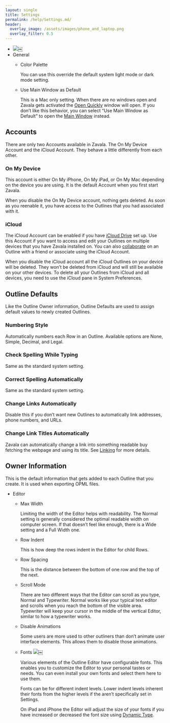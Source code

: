 ```yaml
---
layout: single
title: Settings
permalink: /help/Settings.md/
header:
  overlay_image: /assets/images/phone_and_laptop.png
  overlay_filter: 0.5
---
```



* ![](/assets/images/help/AB6E83C4-E86A-4066-B292-41D838968F6F.png)￼
* General
	* Color Palette

	  You can use this override the default system light mode or dark mode setting.


	* Use Main Window as Default

	  This is a Mac only setting. When there are no windows open and Zavala gets activated the [Open Quickly](Open_Quickly.md) window will open. If you don’t like this behavior, you can select “Use Main Window as Default” to open the [Main Window](Main_Window.md) instead.



## Accounts

There are only two Accounts available in Zavala. The On My Device Account and the iCloud Account. They behave a little differently from each other.

### On My Device

This account is either On My iPhone, On My iPad, or On My Mac depending on the device you are using. It is the default Account when you first start Zavala.

When you disable the On My Device account, nothing gets deleted. As soon as you reenable it, you have access to the Outlines that you had associated with it.

### iCloud

The iCloud Account can be enabled if you have [iCloud Drive](https://support.apple.com/en-us/HT204025) set up. Use this Account if you want to access and edit your Outlines on multiple devices that you have Zavala installed on. You can also [collaborate](Collaborating_on_an_Outline.md) on an Outline with a friend or associate using the iCloud Account.

When you disable the iCloud account all the iCloud Outlines on your device will be deleted. They won’t be deleted from iCloud and will still be available on your other devices. To delete all your Outlines from iCloud and all devices, you need to use the iCloud pane in System Preferences.

## Outline Defaults

Like the Outline Owner information, Outline Defaults are used to assign default values to newly created Outlines.

### Numbering Style

Automatically numbers each Row in an Outline. Available options are None, Simple, Decimal, and Legal.

### Check Spelling While Typing

Same as the standard system setting.

### Correct Spelling Automatically

Same as the standard system setting.

### Change Links Automatically

Disable this if you don’t want new Outlines to automatically link addresses, phone numbers, and URLs.

### Change Link Titles Automatically

Zavala can automatically change a link into something readable buy fetching the webpage and using its title. See [Linking](Linking.md) for more details.

## Owner Information

This is the default information that gets added to each Outline that you create. It is used when exporting OPML files.

* Editor
	* Max Width

	  Limiting the width of the Editor helps with readability. The Normal setting is generally considered the optimal readable width on computer screen. If that doesn’t feel like enough, there is a Wide setting and a Full Width one. 


	* Row Indent

	  This is how deep the rows indent in the Editor for child Rows.


	* Row Spacing

	  This is the distance between the bottom of one row and the top of the next.


	* Scroll Mode

	  There are two different ways that the Editor can scroll as you type, Normal and Typewriter. Normal works like your typical text editor and scrolls when you reach the bottom of the visible area. Typewriter will keep your cursor in the middle of the vertical Editor, similar to how a typewriter works.


	* Disable Animations

	  Some users are more used to other outliners than don’t animate user interface elements. This allows them to disable those animations.


	* Fonts
![](/assets/images/help/1478E827-B8B9-4415-8E06-31676BFAC95F.png)￼

	  Various elements of the Outline Editor have configurable fonts. This enables you to customize the Editor to your personal tastes or needs. You can even install your own fonts and select them here to use them.

	  Fonts can be for different indent levels. Lower indent levels inherent their fonts from the higher levels if the aren’t specifically set in Settings.

	  On iPad and iPhone the Editor will adjust the size of your fonts if you have increased or decreased the font size using [Dynamic Type](https://support.apple.com/en-us/HT202828).

